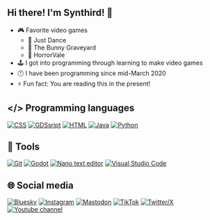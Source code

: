 ## Hi there! I'm Synthird! 👋

- 🎮 Favorite video games
  - 🎵 Just Dance
  - 🐰 The Bunny Graveyard
  - 🎃 HorrorVale
- 🕹️ I got into programming through learning to make video games
- 🕛 I have been programming since mid-March 2020
- ⚡ Fun fact: You are reading this in the present!

## </> Programming languages

[![CSS](https://img.shields.io/badge/CSS-CSS?style=for-the-badge&logo=CSS&logoColor=white&color=%23663399)](#)
[![GDSsript](https://img.shields.io/badge/GDScript-478CBF?style=for-the-badge&logo=GodotEngine&logoColor=white)](#)
[![HTML](https://img.shields.io/badge/HTML-HTML?style=for-the-badge&logo=HTML5&logoColor=white&color=%23E34F26)](#)
[![Java](https://img.shields.io/badge/java-%23ED8B00.svg?style=for-the-badge&logo=openjdk&logoColor=white)](#)
[![Python](https://img.shields.io/badge/Python-Python?style=for-the-badge&logo=python&logoColor=white&color=%233776AB)](#)

## 🔧 Tools

[![Git](https://img.shields.io/badge/git-%23F05033.svg?style=for-the-badge&logo=git&logoColor=white)](#)
[![Godot](https://img.shields.io/badge/Godot-478CBF?style=for-the-badge&logo=GodotEngine&logoColor=white)](#)
[![Nano text editor](https://img.shields.io/badge/Nano%20text%20editor-nano?style=for-the-badge&color=%23cc88ff)](#)
[![Visual Studio Code](https://img.shields.io/badge/Visual_Studio_Code-0078D4?style=for-the-badge&logo=visual%20studio%20code&logoColor=white)](#)

## 🌐 Social media

[![Bluesky](https://img.shields.io/badge/Bluesky-bluesky?style=for-the-badge&logo=bluesky&logoColor=white&color=%230285FF)](https://bsky.app/profile/synthird.bsky.social)
[![Instagram](https://img.shields.io/badge/Instagram-E4405F?style=for-the-badge&logo=instagram&logoColor=white)](https://www.instagram.com/synthird/)
[![Mastodon](https://img.shields.io/badge/Mastodon-6364FF?style=for-the-badge&logo=Mastodon&logoColor=white)](https://mastodon.social/@Synthird)
[![TikTok](https://img.shields.io/badge/tiktok-tikok?style=for-the-badge&logo=tiktok&color=%23171717)](https://www.tiktok.com/@synthird)
[![Twitter/X](https://img.shields.io/badge/Twitter%2FX-Twitter%2FX?style=for-the-badge&logo=X&color=%23171717)](https://x.com/Synthird)
[![Youtube channel](https://img.shields.io/badge/YouTube%20channel-FF0000?style=for-the-badge&logo=youtube&logoColor=white)](https://www.youtube.com/@Synthird)

<!--
**Synthird/Synthird** is a ✨ _special_ ✨ repository because its `README.md` (this file) appears on your GitHub profile.

Here are some ideas to get you started:

- 🔭 I’m currently working on ...
- 🌱 I’m currently learning ...
- 👯 I’m looking to collaborate on ...
- 🤔 I’m looking for help with ...
- 💬 Ask me about ...
- 📫 How to reach me: ...
- 😄 Pronouns: ...
- ⚡ Fun fact: ...
-->
